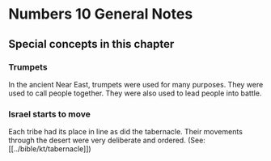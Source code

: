 # Numbers 10 General Notes
## Special concepts in this chapter

### Trumpets
In the ancient Near East, trumpets were used for many purposes. They were used to call people together. They were also used to lead people into battle.

### Israel starts to move

Each tribe had its place in line as did the tabernacle. Their movements through the desert were very deliberate and ordered. (See: [[../bible/kt/tabernacle]])